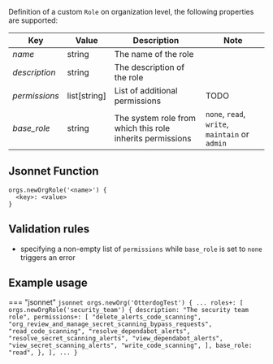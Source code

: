 Definition of a custom `Role` on organization level, the following properties are supported:

| Key           | Value          | Description                                               | Note                                           |
|---------------|----------------|-----------------------------------------------------------|------------------------------------------------|
| _name_        | string         | The name of the role                                      |                                                |
| _description_ | string         | The description of the role                               |                                                |
| _permissions_ | list[string]   | List of additional permissions                            | TODO                                           |
| _base_role_   | string         | The system role from which this role inherits permissions | `none`, `read`, `write`, `maintain` or `admin` |

## Jsonnet Function

``` jsonnet
orgs.newOrgRole('<name>') {
  <key>: <value>
}
```

## Validation rules

- specifying a non-empty list of `permissions` while `base_role` is set to `none` triggers an error

## Example usage

=== "jsonnet"
    ``` jsonnet
    orgs.newOrg('OtterdogTest') {
      ...
      roles+: [
        orgs.newOrgRole('security_team') {
          description: "The security team role",
          permissions+: [
            "delete_alerts_code_scanning",
            "org_review_and_manage_secret_scanning_bypass_requests",
            "read_code_scanning",
            "resolve_dependabot_alerts",
            "resolve_secret_scanning_alerts",
            "view_dependabot_alerts",
            "view_secret_scanning_alerts",
            "write_code_scanning",
          ],
          base_role: "read",
        },
      ],
      ...
    }
    ```
